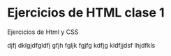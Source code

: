 # Ejercicios de HTML clase 1
Ejercicios de Html y CSS

djfj dklgjdfgldfj gfjh fgljk fgjfg
kdfjg kldfjjdsf lhjdfkls
